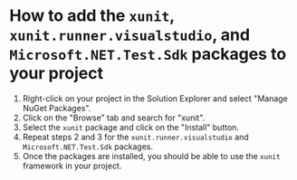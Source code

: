 ﻿<h1>How to add the <code>xunit</code>, <code>xunit.runner.visualstudio</code>, and <code>Microsoft.NET.Test.Sdk</code> packages to your project</h1>

<ol>
<li>Right-click on your project in the Solution Explorer and select "Manage NuGet Packages".</li>
<li>Click on the "Browse" tab and search for "xunit".</li>
<li>Select the <code>xunit</code> package and click on the "Install" button.</li>
<li>Repeat steps 2 and 3 for the <code>xunit.runner.visualstudio</code> and <code>Microsoft.NET.Test.Sdk</code> packages.</li>
<li>Once the packages are installed, you should be able to use the <code>xunit</code> framework in your project.</li>
</ol>